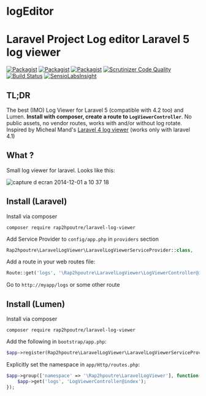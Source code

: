 # logEditor
Laravel Project Log editor
Laravel 5 log viewer
======================

[![Packagist](https://img.shields.io/packagist/v/rap2hpoutre/laravel-log-viewer.svg)]()
[![Packagist](https://img.shields.io/packagist/l/rap2hpoutre/laravel-log-viewer.svg)](https://packagist.org/packages/rap2hpoutre/laravel-log-viewer) [![Packagist](https://img.shields.io/packagist/dm/rap2hpoutre/laravel-log-viewer.svg)]() [![Scrutinizer Code Quality](https://scrutinizer-ci.com/g/rap2hpoutre/laravel-log-viewer/badges/quality-score.png?b=master)](https://scrutinizer-ci.com/g/rap2hpoutre/laravel-log-viewer/?branch=master) [![Build Status](https://scrutinizer-ci.com/g/rap2hpoutre/laravel-log-viewer/badges/build.png?b=master)](https://scrutinizer-ci.com/g/rap2hpoutre/laravel-log-viewer/build-status/master)
[![SensioLabsInsight](https://insight.sensiolabs.com/projects/2974f007-ff84-41a7-8954-7cda41ca5f84/mini.png)](https://insight.sensiolabs.com/projects/2974f007-ff84-41a7-8954-7cda41ca5f84)

TL;DR
-----
The best (IMO) Log Viewer for Laravel 5 (compatible with 4.2 too) and Lumen. **Install with composer, create a route to `LogViewerController`**. No public assets, no vendor routes, works with and/or without log rotate. Inspired by Micheal Mand's [Laravel 4 log viewer](https://github.com/mikemand/logviewer) (works only with laravel 4.1)

What ?
------
Small log viewer for laravel. Looks like this:

![capture d ecran 2014-12-01 a 10 37 18](https://cloud.githubusercontent.com/assets/1575946/5243642/8a00b83a-7946-11e4-8bad-5c705f328bcc.png)

Install (Laravel)
-----------------
Install via composer
```
composer require rap2hpoutre/laravel-log-viewer
```

Add Service Provider to `config/app.php` in `providers` section
```php
Rap2hpoutre\LaravelLogViewer\LaravelLogViewerServiceProvider::class,
```

Add a route in your web routes file:
```php 
Route::get('logs', '\Rap2hpoutre\LaravelLogViewer\LogViewerController@index');
```

Go to `http://myapp/logs` or some other route

Install (Lumen)
---------------

Install via composer
```
composer require rap2hpoutre/laravel-log-viewer
```

Add the following in `bootstrap/app.php`:
```php
$app->register(Rap2hpoutre\LaravelLogViewer\LaravelLogViewerServiceProvider::class);
```

Explicitly set the namespace in `app/Http/routes.php`:
```php
$app->group(['namespace' => '\Rap2hpoutre\LaravelLogViewer'], function() use ($app) {
    $app->get('logs', 'LogViewerController@index');
});
```
